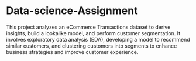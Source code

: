 # Data-science-Assignment
This project analyzes an eCommerce Transactions dataset to derive insights, build a lookalike model, and perform customer segmentation. It involves exploratory data analysis (EDA), developing a model to recommend similar customers, and clustering customers into segments to enhance business strategies and improve customer experience.
